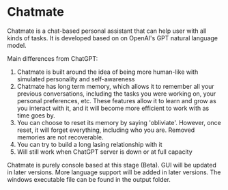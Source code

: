 # Chatmate
Chatmate is a chat-based personal assistant that can help user with all kinds of tasks. It is developed based on on OpenAI's GPT natural language model.

Main differences from ChatGPT:
1. Chatmate is built around the idea of being more human-like with simulated personality and self-awareness
2. Chatmate has long term memory, which allows it to remember all your previous conversations, including the tasks you were working on, your personal preferences, etc. These features allow it to learn and grow as you interact with it, and it will become more efficient to work with as time goes by.
3. You can choose to reset its memory by saying 'obliviate'. However, once reset, it will forget everything, including who you are. Removed memories are not recoverable.
4. You can try to build a long lasing relationship with it
5. Will still work when ChatGPT server is down or at full capacity

Chatmate is purely console based at this stage (Beta). GUI will be updated in later versions.
More language support will be added in later versions.
The windows executable file can be found in the output folder.
